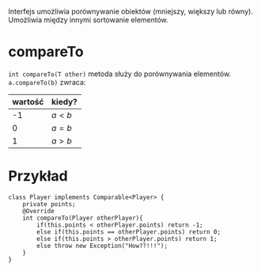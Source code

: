 Interfejs umożliwia porównywanie obiektów (mniejszy, większy lub równy). Umożliwia między innymi sortowanie elementów.
# compareTo
`int compareTo(T other)` metoda służy do porównywania elementów.
`a.compareTo(b)` zwraca:

| wartość | kiedy?  |
| ------- | ------- |
| -1      | $a < b$ |
| 0       | $a=b$   |
| 1       | $a > b$ |

# Przykład

```
class Player implements Comparable<Player> {
	private points;
	@Override
	int compareTo(Player otherPlayer){
		if(this.points < otherPlayer.points) return -1;
		else if(this.points == otherPlayer.points) return 0;
		else if(this.points > otherPlayer.points) return 1;
		else throw new Exception("How??!!!");
	}
}
```